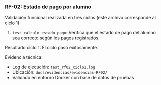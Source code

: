 ### RF-02: Estado de pago por alumno

Validación funcional realizada en tres ciclos (este archivo corresponde al ciclo 1):

1. `test_calculo_estado_pago`: Verifica que el estado de pago del alumno sea correcto según los pagos registrados.

Resultado ciclo 1: El ciclo pasó exitosamente.

Evidencia técnica:
- Log de ejecución: `test_rf02_ciclo1.log`
- Ubicación: `docs/evidencias/evidencias-RF02/`
- Validado en entorno Docker con base de datos de pruebas